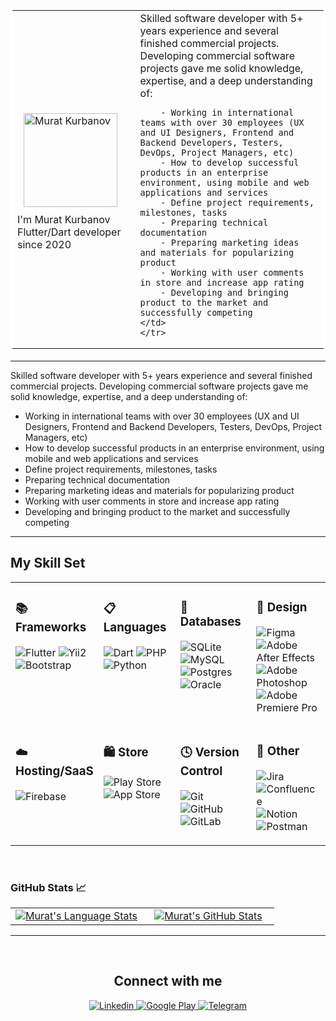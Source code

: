 <div align="center">
  <table bordercolor="#ffffff">
    <tr>
      <td><img style="margin: 10px" src="https://avatars.githubusercontent.com/u/33370868?v=4" alt="Murat Kurbanov" height="150" /><br>I'm Murat Kurbanov </br> 
        Flutter/Dart developer since 2020 </br></td>
      <td>
        Skilled software developer with 5+ years experience and several finished commercial projects.
        Developing commercial software projects gave me solid knowledge, expertise, and a deep understanding of:

        - Working in international teams with over 30 employees (UX and UI Designers, Frontend and Backend Developers, Testers, DevOps, Project Managers, etc)
        - How to develop successful products in an enterprise environment, using mobile and web applications and services
        - Define project requirements, milestones, tasks
        - Preparing technical documentation
        - Preparing marketing ideas and materials for popularizing product
        - Working with user comments in store and increase app rating
        - Developing and bringing product to the market and successfully competing
    </td>
    </tr>
  </table>
</div>


---

Skilled software developer with 5+ years experience and several finished commercial projects.
Developing commercial software projects gave me solid knowledge, expertise, and a deep understanding of:

- Working in international teams with over 30 employees (UX and UI Designers, Frontend and Backend Developers, Testers, DevOps, Project Managers, etc)
- How to develop successful products in an enterprise environment, using mobile and web applications and services
- Define project requirements, milestones, tasks
- Preparing technical documentation
- Preparing marketing ideas and materials for popularizing product
- Working with user comments in store and increase app rating
- Developing and bringing product to the market and successfully competing

---

## My Skill Set

<table>
<tr><td valign="top" width="25%">

### 📚 Frameworks

![Flutter](https://img.shields.io/badge/Flutter-%2302569B.svg?style=for-the-badge&logo=Flutter&logoColor=white)
![Yii2](https://www.yiiframework.com/image/logo.svg?style=for-the-badge&logo=spring&logoColor=white)
![Bootstrap](https://img.shields.io/badge/bootstrap-%23563D7C.svg?style=for-the-badge&logo=bootstrap&logoColor=white)

</td><td valign="top" width="25%">

### 📋 Languages

![Dart](https://img.shields.io/badge/dart-%230175C2.svg?style=for-the-badge&logo=dart&logoColor=white)
![PHP](https://img.shields.io/badge/php-%23777BB4.svg?style=for-the-badge&logo=php&logoColor=white)
![Python](https://img.shields.io/badge/python-3670A0?style=for-the-badge&logo=python&logoColor=ffdd54)

</td><td valign="top" width="25%">

### 💾 Databases

![SQLite](https://img.shields.io/badge/sqlite-%2307405e.svg?style=for-the-badge&logo=sqlite&logoColor=white)
![MySQL](https://img.shields.io/badge/mysql-%2300f.svg?style=for-the-badge&logo=mysql&logoColor=white)
![Postgres](https://img.shields.io/badge/postgres-%23316192.svg?style=for-the-badge&logo=postgresql&logoColor=white)
![Oracle](https://img.shields.io/badge/Oracle-F80000?style=for-the-badge&logo=oracle&logoColor=white)

</td><td valign="top" width="25%">

### 🎨 Design

![Figma](https://img.shields.io/badge/figma-%23F24E1E.svg?style=for-the-badge&logo=figma&logoColor=white)
![Adobe After Effects](https://img.shields.io/badge/Adobe%20After%20Effects-9999FF.svg?style=for-the-badge&logo=Adobe%20After%20Effects&logoColor=white)
![Adobe Photoshop](https://img.shields.io/badge/adobe%20photoshop-%2331A8FF.svg?style=for-the-badge&logo=adobe%20photoshop&logoColor=white)
![Adobe Premiere Pro](https://img.shields.io/badge/Adobe%20Premiere%20Pro-9999FF.svg?style=for-the-badge&logo=Adobe%20Premiere%20Pro&logoColor=white)

</td></tr>
<tr><td valign="top" width="25%">

### ☁️ Hosting/SaaS

![Firebase](https://img.shields.io/badge/Firebase-039BE5?style=for-the-badge&logo=Firebase&logoColor=white)

</td><td valign="top" width="25%">

### 🛍️ Store

![Play Store](https://img.shields.io/badge/Google_Play-414141?style=for-the-badge&logo=google-play&logoColor=white)
![App Store](https://img.shields.io/badge/App_Store-0D96F6?style=for-the-badge&logo=app-store&logoColor=white)

</td><td valign="top" width="25%">

### 🕓 Version Control

![Git](https://img.shields.io/badge/git-%23F05033.svg?style=for-the-badge&logo=git&logoColor=white)
![GitHub](https://img.shields.io/badge/github-%23121011.svg?style=for-the-badge&logo=github&logoColor=white)
![GitLab](https://img.shields.io/badge/gitlab-%23181717.svg?style=for-the-badge&logo=gitlab&logoColor=white)

</td><td valign="top" width="25%">

### 🥅 Other

![Jira](https://img.shields.io/badge/jira-%230A0FFF.svg?style=for-the-badge&logo=jira&logoColor=white)
![Confluence](https://img.shields.io/badge/confluence-%23172BF4.svg?style=for-the-badge&logo=confluence&logoColor=white)
![Notion](https://img.shields.io/badge/Notion-%23000000.svg?style=for-the-badge&logo=notion&logoColor=white)
![Postman](https://img.shields.io/badge/Postman-FF6C37?style=for-the-badge&logo=postman&logoColor=white)

</td></tr>

</table>

<br/>

### GitHub Stats 📈
<div align="center">
  <table width="100%">
    <tbody>
      <tr>
        <td width="50%" style="border: none !important;">
        <div align="center" width="100%">
          <a href="https://github.com/murat-ti">
            <img src="https://github-readme-stats.vercel.app/api/top-langs/?username=murat-ti&hide=ruby&layout=compact&hide_border=true&langs_count=6" alt="Murat's Language Stats" vertical-align="middle"/>
          </a>
        </div>
        </td>
        <td width="50%" style="border: none !important;">
        <div align="center" width="100%">
          <a href="https://github.com/murat-ti">
            <!-- <img src="https://awesome-github-stats.azurewebsites.net/user-stats/murat-ti?cardType=github&theme=github" alt="Murat's GitHub Stats" /> -->
            <img src="https://github-readme-stats.vercel.app/api?username=murat-ti&show_icons=true&hide=stars&hide_border=true" alt="Murat's GitHub Stats" vertical-align="middle"/>
          </a>
        </div>
        </td>
      </tr>
    </tbody>
  <table>
<div>

---

<br/>  
  
## Connect with me

<div align="center">
<a href="https://www.linkedin.com/in/muratkurbanov/" target="_blank">
<img src=https://img.shields.io/badge/linkedin-%231E77B5.svg?&style=for-the-badge&logo=linkedin&logoColor=white alt="Linkedin" style="margin-bottom: 5px;" />
</a>
<a href="https://play.google.com/store/apps/developer?id=Murat+Kurbanov" target="_blank">
<img src=https://img.shields.io/badge/GooglePay-%233780F1.svg?style=for-the-badge&logo=Google-Pay&logoColor=white alt="Google Play" style="margin-bottom: 5px;" />
</a>
<a href="https://t.me/murat-ti88" target="_blank">
<img src=https://img.shields.io/badge/Telegram-2CA5E0?style=for-the-badge&logo=telegram&logoColor=white alt="Telegram" style="margin-bottom: 5px;" />
</a> 
</div>

<br/>
